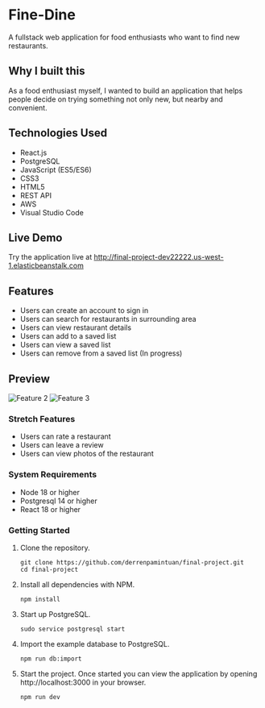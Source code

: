 # Fine-Dine

A fullstack web application for food enthusiasts who want to find new restaurants.

## Why I built this

As a food enthusiast myself, I wanted to build an application that helps people decide on trying something not only new, but nearby and convenient.

## Technologies Used

- React.js
- PostgreSQL
- JavaScript (ES5/ES6)
- CSS3
- HTML5
- REST API
- AWS
- Visual Studio Code

## Live Demo

Try the application live at http://final-project-dev22222.us-west-1.elasticbeanstalk.com

## Features

- Users can create an account to sign in
- Users can search for restaurants in surrounding area
- Users can view restaurant details
- Users can add to a saved list
- Users can view a saved list
- Users can remove from a saved list (In progress)

## Preview

![Feature 2](client/public/feature2.gif)
![Feature 3](client/public/feature3.gif)

### Stretch Features

- Users can rate a restaurant
- Users can leave a review
- Users can view photos of the restaurant

### System Requirements

- Node 18 or higher
- Postgresql 14 or higher
- React 18 or higher

### Getting Started

1. Clone the repository.

   ```shell
   git clone https://github.com/derrenpamintuan/final-project.git
   cd final-project
   ```

1. Install all dependencies with NPM.

   ```shell
   npm install
   ```

1. Start up PostgreSQL.

   ```shell
   sudo service postgresql start
   ```

1. Import the example database to PostgreSQL.

   ```shell
   npm run db:import
   ```

1. Start the project. Once started you can view the application by opening http://localhost:3000 in your browser.

   ```shell
   npm run dev
   ```
